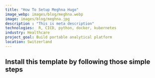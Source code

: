 ```yaml
---
title: "How To Setup Meghna Hugo"
image_webp: images/blog/meghna.webp
image: images/blog/meghna.jpg
description : "This is meta description"
technologies:  R, CICD, python, docker, kubernetes
industry: Healthcare
project_goal: Build portable analytical platform 
location: Switzerland
---
```


## Install this template by following those simple steps


